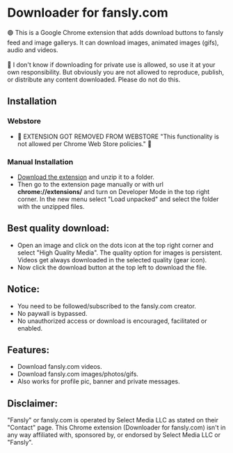 # Downloader for fansly.com
🟢 This is a Google Chrome extension that adds download buttons to fansly feed and image gallerys. It can download images, animated images (gifs), audio and videos.<br><br>
🔴 I don't know if downloading for private use is allowed, so use it at your own responsibility. But obviously you are not allowed to reproduce, publish, or distribute any content downloaded. Please do not do this.

## Installation
### Webstore
* 🔴 EXTENSION GOT REMOVED FROM WEBSTORE "This functionality is not allowed per Chrome Web Store policies." 🔴

### Manual Installation
* <a href="https://github.com/Motyldrogi/fansly-downloader/archive/refs/heads/main.zip" target="_blank">Download the extension</a> and unzip it to a folder.
* Then go to the extension page manually or with url **chrome://extensions/** and turn on Developer Mode in the top right corner. In the new menu select "Load unpacked" and select the folder with the unzipped files.

## Best quality download:
* Open an image and click on the dots icon at the top right corner and select "High Quality Media". The quality option for images is persistent. Videos get always downloaded in the selected quality (gear icon).
* Now click the download button at the top left to download the file.

## Notice:
* You need to be followed/subscribed to the fansly.com creator.
* No paywall is bypassed.
* No unauthorized access or download is encouraged, facilitated or enabled.

## Features:
* Download fansly.com videos.
* Download fansly.com images/photos/gifs.
* Also works for profile pic, banner and private messages.

## Disclaimer:
"Fansly" or fansly.com is operated by Select Media LLC as stated on their "Contact" page. This Chrome extension (Downloader for fansly.com) isn't in any way affiliated with, sponsored by, or endorsed by Select Media LLC or "Fansly".
